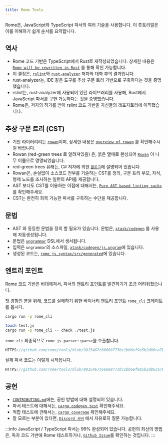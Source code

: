 ```yaml
---
title: Rome Tools
---
```


Rome은, JavaScript와 TypeScript 파서의 여러 기술을 사용합니다. 이 튜토리얼은
이를 이해하기 쉽게 순서를 요약합니다.

<!--truncate-->

## 역사

-   Rome 코드 기반은 TypeScript에서 Rust로 재작성되었습니다. 상세한 내용은
    [`Rome will be rewritten in Rust`](HTTPS://web.archive.org/web/20230401084626/HTTPS://rome.tools/blog/2021/09/21/rome-will-be-rewritten-in-rust/)
    를 통해 확인 가능합니다.
-   이 결정은, [`rslint`](HTTPS://github.com/rslint/rslint)와
    [`rust-analyzer`](HTTPS://github.com/rust-lang/rust-analyzer) 저자와 대화 후의
    결과입니다.
-   rust-analyzer는, IDE 같은 도구를 추상 구문 트리 기반으로 구축하다는 것을
    증명했습니다.
-   rslint는, rust-analyzer에 사용되어 있던 라이브러리를 사용해, Rust에서
    JavaScript 파서를 구현 가능하다는 것을 증명했습니다.
-   Rome은, 저자의 허가를 받아 rslint 코드 기반을 자신들의 레포지토리에
    이직했습니다.

## 추상 구문 트리 (CST)

-   기반 라이러리리는 [`rowan`](HTTPS://github.com/rust-analyzer/rowan)이며,
    상세한 내용은
    [`overview of rowan`](HTTPS://github.com/rust-lang/rust-analyzer/blob/master/docs/dev/syntax.md)
    를 확인해주시길 바랍니다.
-   Rowan (red-green trees 로 알려져있음) 은, 붉은 열매로 완성되어
    [`Rowan`](HTTPS://en.wikipedia.org/wiki/Rowan) 이 나무 이름으로
    명명되었습니다.
-   red-green trees 유래는, C# 저자에 의한
    [`블로그`](HTTPS://ericlippert.com/2012/06/08/red-green-trees/)에 설명되어
    있습니다.
-   Rowan은, 손실없이 소스코드 전부를 기술하는 CST를 정의, 구문 트리 부모, 자식,
    형제 노드를 조사하는 일련의 API를 제공합니다.
-   AST 보다도 CST를 이용하는 이점에 대해서는,
    [`Pure AST based linting sucks`](HTTPS://rdambrosio016.github.io/rust/2020/09/18/pure-ast-based-linting-sucks.html)
    를 확인해주세요.
-   CST는 완전히 회복 가능한 파서를 구축하는 수단을 제공합니다.

## 문법

-   AST 와 동등한 문법을 정의 할 필요가 있습니다. 문법은,
    [`xtask/codegen`](HTTPS://github.com/rome/tools/tree/main/xtask/codegen) 를
    사용해 자동생성됩니다.
-   문법은 [`ungrammar`](HTTPS://github.com/rust-analyzer/ungrammar) DSL에서
    생서됩니다.
-   입력은 `ungrammar`의 소스파일,
    [`xtask/codegen/js.ungram`](HTTPS://github.com/rome/tools/blob/main/xtask/codegen/js.ungram)에
    있습니다.
-   생성된 코드는,
    [`rome_js_syntax/src/generated`](HTTPS://github.com/rome/tools/tree/main/crates/rome_js_syntax/src/generated)에
    있습니다.

## 엔트리 포인트

Rome 코드 기반은 비대해져서, 파서의 엔트리 포인트를 발견하기가 조금
어려워졌습니다.

첫 경험인 분을 위해, 코드를 실해하기 위한 바이너리 엔트리 포인트 `rome_cli`
크레이트를 봅시다.

```bash
cargo run -p rome_cli

touch test.js
cargo run -p rome_cli -- check ./test.js
```

`rome_cli` 최종적으로 `rome_js_parser::parse`를 호출합니다.

```rust reference
HTTPS://github.com/rome/tools/blob/9815467c66688773bc1bb6ef9a5b2d86ca7b3682/crates/rome_js_parser/src/parse.rs#L178-L187
```

실제 파서 코드는 이렇게 시작됩니다.

```rust reference
HTTPS://github.com/rome/tools/blob/9815467c66688773bc1bb6ef9a5b2d86ca7b3682/crates/rome_js_parser/src/syntax/program.rs#L14-L17
```

## 공헌

-   [`CONTRIBUTING.md`](HTTPS://github.com/rome/tools/blob/main/CONTRIBUTING.md)에는,
    공헌 방법에 대해 설명되어 있습니다.
-   파서 테스트에 대해서는,
    [`cargo codegen test`](HTTPS://github.com/rome/tools/tree/main/xtask/codegen#cargo-codegen-test)
    확인해주세요.
-   적합 테스트에 관해서는,
    [`cargo coverage`](HTTPS://github.com/rome/tools/tree/main/xtask/coverage)
    확인해주세요.
-   잘 모르는 부분이 있다면, [`Discord 서버`](HTTPS://discord.com/invite/rome)
    에서 자유로히 질문 가능합니다.

:::info JavaScript / TypeScript 파서는 99% 완성되어 있습니다. 공헌의 최선의
방법은, 독자 코드 기반에 Rome 테스트하거나,
[`Github Issue`](HTTPS://github.com/rome/tools/issues)를 확인하는 것입니다. :::
